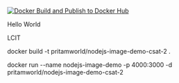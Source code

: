 [![Docker Build and Publish to Docker Hub](https://github.com/pritamworld/CSAT_2_Cloud_Lab/actions/workflows/docker-build.yml/badge.svg)](https://github.com/pritamworld/CSAT_2_Cloud_Lab/actions/workflows/docker-build.yml)

Hello World

LCIT


docker build -t pritamworld/nodejs-image-demo-csat-2 .

docker run --name nodejs-image-demo -p 4000:3000 -d pritamworld/nodejs-image-demo-csat-2
